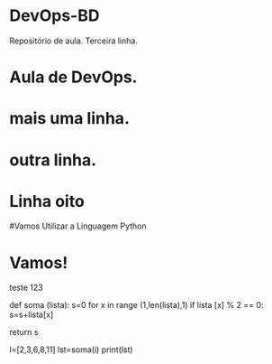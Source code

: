 # DevOps-BD
Repositório de aula.
Terceira linha.

# Aula de DevOps.
# mais uma linha.
# outra linha.
# Linha oito
#Vamos Utilizar a Linguagem Python 
# Vamos!
teste 123

def soma (lista):
   s=0
   for x in range (1,len(lista),1)
   if lista [x] % 2 == 0:
   s=s+lista[x]
   
 return s
 
l=[2,3,6,8,11]
lst=soma(i)
print(lst)
